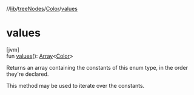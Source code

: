 //[lib](../../../Documentation)/[treeNodes](../index.md)/[Color](index.md)/[values](values.md)

# values

[jvm]\
fun [values](values.md)(): [Array](https://kotlinlang.org/api/latest/jvm/stdlib/kotlin/-array/index.html)&lt;[Color](index.md)&gt;

Returns an array containing the constants of this enum type, in the order they're declared.

This method may be used to iterate over the constants.
